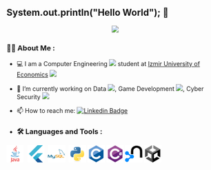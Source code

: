 ## System.out.println("Hello World"); 👋

<div id="header" align="center">
  <img src="https://i.giphy.com/media/v1.Y2lkPTc5MGI3NjExbXZzNHZ0NzBsNmE5ZmFzcGs1YWRrem1pc2FvbHlnc2RicHJxcXN3ZCZlcD12MV9pbnRlcm5hbF9naWZfYnlfaWQmY3Q9cw/JRCl5NzZktObE4MQeD/giphy.gif">
</div> 

### :woman_technologist: About Me :
- 💻 I am a Computer Engineering <img src="https://media.giphy.com/media/WUlplcMpOCEmTGBtBW/giphy.gif" width="30"> student at <a href="https://www.ieu.edu.tr/en" target="_blank">Izmir University of Economics</a> <img src="https://i.giphy.com/media/v1.Y2lkPTc5MGI3NjExZWF4M2lnbnlkMjF1a3JwdDBwZTFwOTVtbnBoanljajQzZ2F3MWVrZiZlcD12MV9pbnRlcm5hbF9naWZfYnlfaWQmY3Q9cw/fEIpk2HMSQmCsGycvY/giphy.gif" width="30">

- 🔭 I’m currently working on Data <img src= "https://i.giphy.com/media/v1.Y2lkPTc5MGI3NjExbG40YjJmZzd0cTF0ZHllcnppbWFtNzkzOHExcHcxMTF6dW14dTR1aCZlcD12MV9pbnRlcm5hbF9naWZfYnlfaWQmY3Q9cw/DDGQgJLkOlSKe08e74/giphy.gif" width="30">, Game Development <img src= "https://i.giphy.com/media/v1.Y2lkPTc5MGI3NjExdXkwbjhzNTdqbnF0OWtwM3BxeGlkMHpwMzV2NzZzaTZhcTRsNm5pMCZlcD12MV9pbnRlcm5hbF9naWZfYnlfaWQmY3Q9cw/Ht2XkYj3yY5jja22Uj/giphy.gif" width="30">, Cyber Security <img src= "https://i.giphy.com/media/v1.Y2lkPTc5MGI3NjExeGVkeHZrZjZwaTJ0eHpsM3luYjU3aGFiNmNrZTN2MDB6dGg4dWVubSZlcD12MV9pbnRlcm5hbF9naWZfYnlfaWQmY3Q9cw/TMVDD8IJ07WLnPEl7A/giphy.gif" width="30">

- 📫 How to reach me: [![Linkedin Badge](https://img.shields.io/badge/-Hilal-blue?style=flat&logo=Linkedin&logoColor=white)](https://www.linkedin.com/in/hilalsinemsayar/)
- ### :hammer_and_wrench: Languages and Tools :
<div>
  <img src="https://github.com/devicons/devicon/blob/master/icons/java/java-original-wordmark.svg" title="Java" alt="Java" width="40" height="40"/>&nbsp;
  <img src="https://github.com/devicons/devicon/blob/master/icons/flutter/flutter-original.svg" title="Flutter" alt="Flutter" width="40" height="40"/>&nbsp;
  <img src="https://github.com/devicons/devicon/blob/master/icons/mysql/mysql-original-wordmark.svg" title="MySQL"  alt="MySQL" width="40" height="40"/>&nbsp;
  <img src="https://github.com/devicons/devicon/blob/master/icons/python/python-original.svg" title="Python" **alt="Python" width="40" height="40"/>
  <img src="https://github.com/devicons/devicon/blob/master/icons/c/c-original.svg" title="C" **alt="C" width="40" height="40"/>
  <img src="https://github.com/devicons/devicon/blob/master/icons/csharp/csharp-original.svg" title="C#" **alt="C#" width="40" height="40"/>
  <img src="https://github.com/devicons/devicon/blob/master/icons/neo4j/neo4j-original.svg" title="Neo4j" **alt="Neo4j" width="40" height="40"/>
  <img src="https://github.com/devicons/devicon/blob/master/icons/unity/unity-original.svg" title="Unity" **alt="Unity" width="40" height="40"/>
</div>
